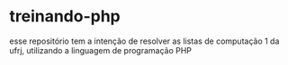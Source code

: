 # treinando-php
esse repositório tem a intenção de resolver as listas de computação 1 da ufrj, utilizando a linguagem de programação PHP

